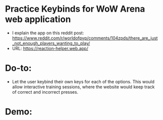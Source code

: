 # Practice Keybinds for WoW Arena web application
* I explain the app on this reddit post: https://www.reddit.com/r/worldofpvp/comments/104zpds/there_are_just_not_enough_players_wanting_to_play/
* URL: https://reaction-helper.web.app/

# Do-to:
* Let the user keybind their own keys for each of the options. This would allow interactive training sessions, where the website would keep track of correct and incorrect presses.

# Demo: